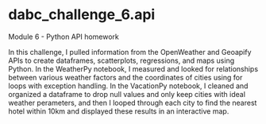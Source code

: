 # dabc_challenge_6.api
Module 6 - Python API homework

In this challenge, I pulled information from the OpenWeather and Geoapify APIs to create dataframes, scatterplots, regressions, and maps using Python. In the WeatherPy notebook, I measured and looked for relationships between various weather factors and the coordinates of cities using for loops with exception handling. In the VacationPy notebook, I cleaned and organized a dataframe to drop null values and only keep cities with ideal weather perameters, and then I looped through each city to find the nearest hotel within 10km and displayed these results in an interactive map.